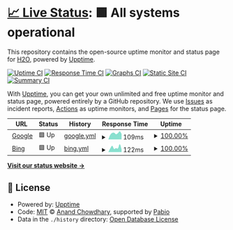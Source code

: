 # [📈 Live Status](https://H2O-ME.github.io/upptime): <!--live status--> **🟩 All systems operational**

This repository contains the open-source uptime monitor and status page for [H2O](http://tthhww.tttttttttt.top/), powered by [Upptime](https://github.com/upptime/upptime).

[![Uptime CI](https://github.com/H2O-ME/upptime/workflows/Uptime%20CI/badge.svg)](https://github.com/H2O-ME/upptime/actions?query=workflow%3A%22Uptime+CI%22)
[![Response Time CI](https://github.com/H2O-ME/upptime/workflows/Response%20Time%20CI/badge.svg)](https://github.com/H2O-ME/upptime/actions?query=workflow%3A%22Response+Time+CI%22)
[![Graphs CI](https://github.com/H2O-ME/upptime/workflows/Graphs%20CI/badge.svg)](https://github.com/H2O-ME/upptime/actions?query=workflow%3A%22Graphs+CI%22)
[![Static Site CI](https://github.com/H2O-ME/upptime/workflows/Static%20Site%20CI/badge.svg)](https://github.com/H2O-ME/upptime/actions?query=workflow%3A%22Static+Site+CI%22)
[![Summary CI](https://github.com/H2O-ME/upptime/workflows/Summary%20CI/badge.svg)](https://github.com/H2O-ME/upptime/actions?query=workflow%3A%22Summary+CI%22)

With [Upptime](https://upptime.js.org), you can get your own unlimited and free uptime monitor and status page, powered entirely by a GitHub repository. We use [Issues](https://github.com/H2O-ME/upptime/issues) as incident reports, [Actions](https://github.com/H2O-ME/upptime/actions) as uptime monitors, and [Pages](https://H2O-ME.github.io/upptime) for the status page.

<!--start: status pages-->
<!-- This summary is generated by Upptime (https://github.com/upptime/upptime) -->
<!-- Do not edit this manually, your changes will be overwritten -->
<!-- prettier-ignore -->
| URL | Status | History | Response Time | Uptime |
| --- | ------ | ------- | ------------- | ------ |
| <img alt="" src="https://icons.duckduckgo.com/ip3/www.google.com.ico" height="13"> [Google](https://www.google.com) | 🟩 Up | [google.yml](https://github.com/H2O-ME/upptime/commits/HEAD/history/google.yml) | <details><summary><img alt="Response time graph" src="./graphs/google/response-time-week.png" height="20"> 109ms</summary><br><a href="https://H2O-ME.github.io/upptime/history/google"><img alt="Response time 114" src="https://img.shields.io/endpoint?url=https%3A%2F%2Fraw.githubusercontent.com%2FH2O-ME%2Fupptime%2FHEAD%2Fapi%2Fgoogle%2Fresponse-time.json"></a><br><a href="https://H2O-ME.github.io/upptime/history/google"><img alt="24-hour response time 98" src="https://img.shields.io/endpoint?url=https%3A%2F%2Fraw.githubusercontent.com%2FH2O-ME%2Fupptime%2FHEAD%2Fapi%2Fgoogle%2Fresponse-time-day.json"></a><br><a href="https://H2O-ME.github.io/upptime/history/google"><img alt="7-day response time 109" src="https://img.shields.io/endpoint?url=https%3A%2F%2Fraw.githubusercontent.com%2FH2O-ME%2Fupptime%2FHEAD%2Fapi%2Fgoogle%2Fresponse-time-week.json"></a><br><a href="https://H2O-ME.github.io/upptime/history/google"><img alt="30-day response time 114" src="https://img.shields.io/endpoint?url=https%3A%2F%2Fraw.githubusercontent.com%2FH2O-ME%2Fupptime%2FHEAD%2Fapi%2Fgoogle%2Fresponse-time-month.json"></a><br><a href="https://H2O-ME.github.io/upptime/history/google"><img alt="1-year response time 114" src="https://img.shields.io/endpoint?url=https%3A%2F%2Fraw.githubusercontent.com%2FH2O-ME%2Fupptime%2FHEAD%2Fapi%2Fgoogle%2Fresponse-time-year.json"></a></details> | <details><summary><a href="https://H2O-ME.github.io/upptime/history/google">100.00%</a></summary><a href="https://H2O-ME.github.io/upptime/history/google"><img alt="All-time uptime 100.00%" src="https://img.shields.io/endpoint?url=https%3A%2F%2Fraw.githubusercontent.com%2FH2O-ME%2Fupptime%2FHEAD%2Fapi%2Fgoogle%2Fuptime.json"></a><br><a href="https://H2O-ME.github.io/upptime/history/google"><img alt="24-hour uptime 100.00%" src="https://img.shields.io/endpoint?url=https%3A%2F%2Fraw.githubusercontent.com%2FH2O-ME%2Fupptime%2FHEAD%2Fapi%2Fgoogle%2Fuptime-day.json"></a><br><a href="https://H2O-ME.github.io/upptime/history/google"><img alt="7-day uptime 100.00%" src="https://img.shields.io/endpoint?url=https%3A%2F%2Fraw.githubusercontent.com%2FH2O-ME%2Fupptime%2FHEAD%2Fapi%2Fgoogle%2Fuptime-week.json"></a><br><a href="https://H2O-ME.github.io/upptime/history/google"><img alt="30-day uptime 100.00%" src="https://img.shields.io/endpoint?url=https%3A%2F%2Fraw.githubusercontent.com%2FH2O-ME%2Fupptime%2FHEAD%2Fapi%2Fgoogle%2Fuptime-month.json"></a><br><a href="https://H2O-ME.github.io/upptime/history/google"><img alt="1-year uptime 100.00%" src="https://img.shields.io/endpoint?url=https%3A%2F%2Fraw.githubusercontent.com%2FH2O-ME%2Fupptime%2FHEAD%2Fapi%2Fgoogle%2Fuptime-year.json"></a></details>
| <img alt="" src="https://icons.duckduckgo.com/ip3/www.bing.com.ico" height="13"> [Bing](https://www.bing.com) | 🟩 Up | [bing.yml](https://github.com/H2O-ME/upptime/commits/HEAD/history/bing.yml) | <details><summary><img alt="Response time graph" src="./graphs/bing/response-time-week.png" height="20"> 122ms</summary><br><a href="https://H2O-ME.github.io/upptime/history/bing"><img alt="Response time 124" src="https://img.shields.io/endpoint?url=https%3A%2F%2Fraw.githubusercontent.com%2FH2O-ME%2Fupptime%2FHEAD%2Fapi%2Fbing%2Fresponse-time.json"></a><br><a href="https://H2O-ME.github.io/upptime/history/bing"><img alt="24-hour response time 70" src="https://img.shields.io/endpoint?url=https%3A%2F%2Fraw.githubusercontent.com%2FH2O-ME%2Fupptime%2FHEAD%2Fapi%2Fbing%2Fresponse-time-day.json"></a><br><a href="https://H2O-ME.github.io/upptime/history/bing"><img alt="7-day response time 122" src="https://img.shields.io/endpoint?url=https%3A%2F%2Fraw.githubusercontent.com%2FH2O-ME%2Fupptime%2FHEAD%2Fapi%2Fbing%2Fresponse-time-week.json"></a><br><a href="https://H2O-ME.github.io/upptime/history/bing"><img alt="30-day response time 124" src="https://img.shields.io/endpoint?url=https%3A%2F%2Fraw.githubusercontent.com%2FH2O-ME%2Fupptime%2FHEAD%2Fapi%2Fbing%2Fresponse-time-month.json"></a><br><a href="https://H2O-ME.github.io/upptime/history/bing"><img alt="1-year response time 124" src="https://img.shields.io/endpoint?url=https%3A%2F%2Fraw.githubusercontent.com%2FH2O-ME%2Fupptime%2FHEAD%2Fapi%2Fbing%2Fresponse-time-year.json"></a></details> | <details><summary><a href="https://H2O-ME.github.io/upptime/history/bing">100.00%</a></summary><a href="https://H2O-ME.github.io/upptime/history/bing"><img alt="All-time uptime 99.86%" src="https://img.shields.io/endpoint?url=https%3A%2F%2Fraw.githubusercontent.com%2FH2O-ME%2Fupptime%2FHEAD%2Fapi%2Fbing%2Fuptime.json"></a><br><a href="https://H2O-ME.github.io/upptime/history/bing"><img alt="24-hour uptime 100.00%" src="https://img.shields.io/endpoint?url=https%3A%2F%2Fraw.githubusercontent.com%2FH2O-ME%2Fupptime%2FHEAD%2Fapi%2Fbing%2Fuptime-day.json"></a><br><a href="https://H2O-ME.github.io/upptime/history/bing"><img alt="7-day uptime 100.00%" src="https://img.shields.io/endpoint?url=https%3A%2F%2Fraw.githubusercontent.com%2FH2O-ME%2Fupptime%2FHEAD%2Fapi%2Fbing%2Fuptime-week.json"></a><br><a href="https://H2O-ME.github.io/upptime/history/bing"><img alt="30-day uptime 99.86%" src="https://img.shields.io/endpoint?url=https%3A%2F%2Fraw.githubusercontent.com%2FH2O-ME%2Fupptime%2FHEAD%2Fapi%2Fbing%2Fuptime-month.json"></a><br><a href="https://H2O-ME.github.io/upptime/history/bing"><img alt="1-year uptime 99.86%" src="https://img.shields.io/endpoint?url=https%3A%2F%2Fraw.githubusercontent.com%2FH2O-ME%2Fupptime%2FHEAD%2Fapi%2Fbing%2Fuptime-year.json"></a></details>

<!--end: status pages-->

[**Visit our status website →**](https://H2O-ME.github.io/upptime)

## 📄 License

- Powered by: [Upptime](https://github.com/upptime/upptime)
- Code: [MIT](./LICENSE) © [Anand Chowdhary](https://anandchowdhary.com), supported by [Pabio](https://pabio.com)
- Data in the `./history` directory: [Open Database License](https://opendatacommons.org/licenses/odbl/1-0/)
